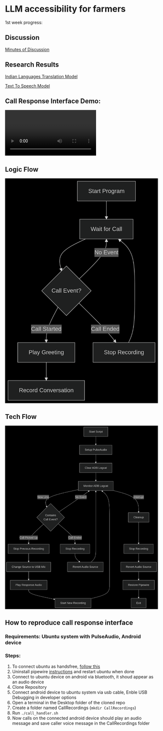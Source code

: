 # LLM accessibility for farmers

1st week progress:
## Discussion
[Minutes of Discussion](docs/Minutes-of-Discussion.docx)
## Research Results
[Indian Languages Translation Model](docs/Translate-100-languages.zip)

[Text To Speech Model](docs/Text-To-Speech-Unlimited.zip)

## Call Response Interface Demo:

<video src="https://github.com/user-attachments/assets/35e05298-a1ef-47f5-a2ea-d81375fa492e" autoplay loop controls playsinline preload="auto" style="max-width: 100%;">
</video>

## Logic Flow
![logic flow](docs/logic-flow.png)

## Tech Flow
![code flow](docs/code-flow.png)

## How to reproduce call response interface
### Requirements: Ubuntu system with PulseAudio, Android device
### Steps:
1. To connect ubuntu as handsfree, [follow this](https://askubuntu.com/a/1512854)
2. Uninstall pipewire [instructions](https://askubuntu.com/a/1441491) and restart ubuntu when done
3. Connect to ubuntu device on android via bluetooth, it shoud appear as an audio device
4. Clone Repository
5. Connect android device to ubuntu system via usb cable, Enble USB Debugging in developer options
6. Open a terminal in the Desktop folder of the cloned repo
7. Create a folder named CallRecordings (```mkdir CallRecordings```)
8. Run ```./call_handler.sh```
9. Now calls on the connected android device should play an audio message and save caller voice message in the CallRecordings folder
